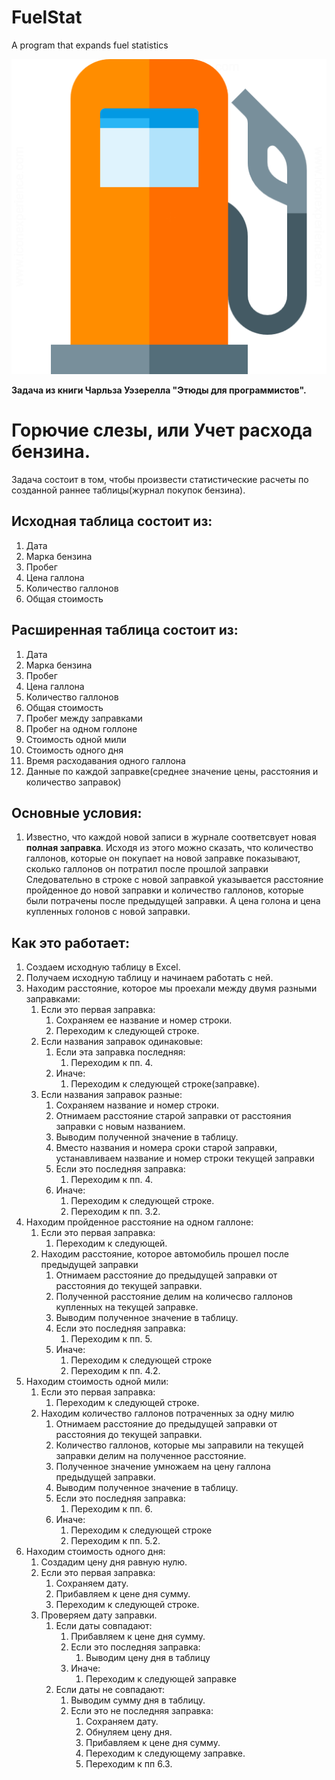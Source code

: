 # FuelStat
A program that expands fuel statistics

![GitHub Logo](/images/logo.png)


**Задача из книги Чарльза Уэзерелла "Этюды для программистов".**

# Горючие слезы, или Учет расхода бензина.
Задача состоит в том, чтобы произвести статистические расчеты
по созданной раннее таблицы(журнал покупок бензина).

## Исходная таблица состоит из:
1. Дата
2. Марка бензина
3. Пробег
4. Цена галлона
5. Количество галлонов
6. Общая стоимость

## Расширенная таблица состоит из:
1. Дата
2. Марка бензина
3. Пробег
4. Цена галлона
5. Количество галлонов
6. Общая стоимость
7. Пробег между заправками
8. Пробег на одном голлоне
9. Стоимость одной мили
11. Стоимость одного дня
12. Время расходавания одного галлона
13. Данные по каждой заправке(среднее значение цены, 
    расстояния и количество заправок)


## Основные условия:
1. Известно, что каждой новой записи в журнале соответсвует
    новая **полная заправка**. Исходя из этого можно сказать,
    что количество галлонов, которые он покупает на новой заправке
    показывают, сколько галлонов он потратил после прошлой заправки
     Следовательно в строке с новой заправкой
    указывается расстояние пройденное до новой заправки и 
    количество галлонов, которые были потрачены после
    предыдущей заправки. А цена голона и цена купленных голонов с
    новой заправки. 


## Как это работает:
1. Создаем исходную таблицу в Excel.
2. Получаем исходную таблицу и начинаем работать с ней.
3. Находим расстояние, которое мы проехали между двумя разными
    заправками:
    1. Если это первая заправка:
        1. Cохраняем ее название и номер строки.
        1. Переходим к следующей строке.
    2. Если названия заправок одинаковые:
        1. Если эта заправка последняя:
            1. Переходим к пп. 4.
        2. Иначе:
            1. Переходим к следующей строке(заправке).
    3. Если названия заправок разные:
        1. Сохраняем название и номер строки.
        2. Отнимаем расстояние старой заправки от
            расстояния заправки с новым названием.
        3. Выводим полученной значение в таблицу.
        4. Вместо названия и номера сроки старой заправки,
            устанавливаем название и номер строки текущей заправки
        5. Если это последняя заправка:
            1. Переходим к пп. 4.
        6. Иначе:
            1. Переходим к следующей строке.
            2. Переходим к пп. 3.2.
4. Находим пройденное расстояние на одном галлоне:
    1. Если это первая заправка:
        1. Переходим к следующей.
    2. Находим расстояние, которое автомобиль прошел после предыдущей
        заправки
        1. Отнимаем расстояние до предыдущей заправки от
            расстояния до текущей заправки.
        2. Полученной расстояние делим на количесво галлонов купленных
            на текущей заправке.
        3. Выводим полученное значение в таблицу.
        4. Если это последняя заправка:
            1. Переходим к пп. 5.
        5. Иначе:
            1. Переходим к следующей строке
            2. Переходим к пп. 4.2.
5. Находим стоимость одной мили:
    1. Если это первая заправка:
        1. Переходим к следующей строке.
    2. Находим количество галлонов потраченных за одну милю
        1. Отнимаем расстояние до предыдущей заправки от
            расстояния до текущей заправки.
        2. Количество галлонов, которые мы заправили на текущей
            заправки делим на полученное расстояние.
        3. Полученное значение умножаем на цену галлона предыдущей
            заправки.
        4. Выводим полученное значение в таблицу.
        5. Если это последняя заправка:
            1. Переходим к пп. 6. 
        4. Иначе:
            1. Переходим к следующей строке
            2. Переходим к пп. 5.2.
6. Находим стоимость одного дня:
    1. Создадим цену дня равную нулю.
    2. Если это первая заправка:
        1. Сохраняем дату.
        2. Прибавляем к цене дня сумму.
        3. Переходим к следующей строке.
    3. Проверяем дату заправки.
        1. Если даты совпадают:
            1. Прибавляем к цене дня сумму.
            2. Если это последняя заправка:
                1. Выводим цену дня в таблицу
            3. Иначе:
                1. Переходим к следующей заправке
        2. Если даты не совпадают:
            1. Выводим сумму дня в таблицу.
            2. Если это не последняя заправка:
                1. Сохраняем дату.
                2. Обнуляем цену дня.
                3. Прибавляем к цене дня сумму.
                4. Переходим к следующему заправке.
                2. Переходим к пп 6.3.



<!-- TODO: Исправить знаки на цифры в github -->